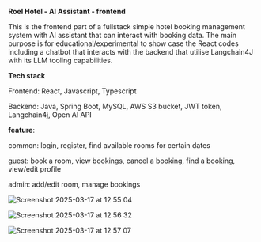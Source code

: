**Roel Hotel - AI Assistant - frontend**

This is the frontend part of a fullstack simple hotel booking management system with AI assistant that can interact with booking data. The main purpose is for educational/experimental to show case the React codes including a chatbot that interacts with the backend that utilise Langchain4J with its LLM tooling capabilities.

**Tech stack**

Frontend: React, Javascript, Typescript

Backend: Java, Spring Boot, MySQL, AWS S3 bucket, JWT token, Langchain4j, Open AI API

**feature**:

common: login, register, find available rooms for certain dates

guest: book a room, view bookings, cancel a booking, find a booking, view/edit profile

admin: add/edit room, manage bookings 

![Screenshot 2025-03-17 at 12 55 04](https://github.com/user-attachments/assets/23d565e3-c2a8-45dd-9f48-b32f3dc0d718)

![Screenshot 2025-03-17 at 12 56 32](https://github.com/user-attachments/assets/91dc5eed-db00-48eb-8388-86f1b4b3e33e)

![Screenshot 2025-03-17 at 12 57 07](https://github.com/user-attachments/assets/92240595-b181-43ed-9413-d5f66311f5ff)


